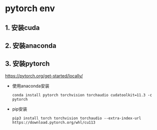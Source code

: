 # pytorch env

## 1. 安装cuda



## 2. 安装anaconda



## 3. 安装pytorch

https://pytorch.org/get-started/locally/

- 使用anaconda安装

  ```shell
  conda install pytorch torchvision torchaudio cudatoolkit=11.3 -c pytorch
  ```

- pip安装

  ```shell
  pip3 install torch torchvision torchaudio --extra-index-url https://download.pytorch.org/whl/cu113
  ```

  